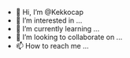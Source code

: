 - 👋 Hi, I’m @Kekkocap
- 👀 I’m interested in ...
- 🌱 I’m currently learning ...
- 💞️ I’m looking to collaborate on ...
- 📫 How to reach me ...

<!---
Kekkocap/Kekkocap is a ✨ special ✨ repository because its `README.md` (this file) appears on your GitHub profile.
You can click the Preview link to take a look at your changes.
--->

